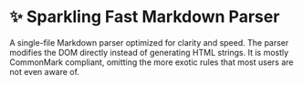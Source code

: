 # ✨ Sparkling Fast Markdown Parser

A single-file Markdown parser optimized for clarity and speed. The parser 
modifies the DOM directly instead of generating HTML strings. It is mostly 
CommonMark compliant, omitting the more exotic rules that most users are not 
even aware of.
